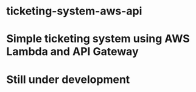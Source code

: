 # ticketing-system-aws-api

# Simple ticketing system using AWS Lambda and API Gateway
# Still under development
